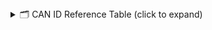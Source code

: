 <details>
<summary>🗂️ CAN ID Reference Table (click to expand)</summary>

<!-- Add a blank line after <summary> or rendering breaks -->

## 🗂️ CAN ID Reference Table

This table defines the meaning of each CAN ID the middlewareApp handles, along with expected data and the Zenoh topic it publishes to.

| CAN ID (Hex) | Description                         | Payload Format        | Zenoh Topic(s) Published To                                                   |
|--------------|-------------------------------------|------------------------|--------------------------------------------------------------------------------|
| 0x01       | Wheel RPM                           | int32_t rpm (4 bytes) | Vehicle/1/Speed – calculated speed in km/h                                  |
| 0x02       | Battery Voltage                     | double voltage (8 bytes) | Vehicle/1/Powertrain/TractionBattery/StateOfCharge                          |
| 0x03       | Lights Status Bitmask               | uint8_t bitfield (1 byte) | Various topics (see below)                                                    |
| 0x04       | Current Gear                        | int gear (4 bytes)   | Vehicle/1/Powertrain/Transmission/CurrentGear                               |
| 0x100      | Left Lane Line (index + value)      | int index + float value | Vehicle/1/Scene/Lanes/Left                                                  |
| 0x101      | Right Lane Line (index + value)     | int index + float value | Vehicle/1/Scene/Lanes/Right                                                 |
| 0x200      | Obstacle Warning                    | –                      | Vehicle/1/ADAS/ObstacleDetection/Warning                                    |
| 0x301      | Lane Departure Detected             | –                      | Vehicle/1/ADAS/LaneDeparture/Detected = "1"                               |
| 0x302      | Lane Departure Cleared              | –                      | Vehicle/1/ADAS/LaneDeparture/Detected = "0"                               |
| 0x400      | SAE Autonomy Level: 0               | –                      | Vehicle/1/ADAS/ActiveAutonomyLevel/SAE_0 = "0"                            |
| 0x401      | SAE Autonomy Level: 1               | –                      | Vehicle/1/ADAS/ActiveAutonomyLevel/SAE_1 = "1"                            |
| 0x405      | SAE Autonomy Level: 5               | –                      | Vehicle/1/ADAS/ActiveAutonomyLevel/SAE_5 = "5"                            |
| 0x500      | Speed Limit Sign                    | int kmh (4 bytes)    | Vehicle/1/Environment/RoadSigns/SpeedLimit                                  |
| 0x501      | Stop Sign Detected                  | –                      | Vehicle/1/Environment/RoadSigns/Stop = "1"                                |
| 0x502      | Yield Sign Detected                 | –                      | Vehicle/1/Environment/RoadSigns/Yield = "1"                               |
| 0x503      | Pedestrian Zone Sign Detected       | –                      | Vehicle/1/Environment/RoadSigns/PedestrianZone = "1"                      |
| 0x600      | Traffic Light – Yellow              | –                      | Vehicle/1/Environment/RoadSigns/TrafficLight = "yellow"                   |
| 0x601      | Traffic Light – Green               | –                      | Vehicle/1/Environment/RoadSigns/TrafficLight = "green"                    |
| 0x602      | Traffic Light – Red                 | –                      | Vehicle/1/Environment/RoadSigns/TrafficLight = "red"                      |

---

### 💡 Light Bitmask (CAN ID 0x03)

Each bit in the uint8_t bitfield corresponds to a vehicle light:

| Bit Position | Light Function                  | Zenoh Topic                                                 |
|--------------|----------------------------------|--------------------------------------------------------------|
| 0            | Right Direction Indicator       | Vehicle/1/Body/Lights/DirectionIndicator/Right            |
| 1            | Left Direction Indicator        | Vehicle/1/Body/Lights/DirectionIndicator/Left             |
| 2            | Low Beam                        | Vehicle/1/Body/Lights/Beam/Low                            |
| 3            | High Beam                       | Vehicle/1/Body/Lights/Beam/High                           |
| 4            | Front Fog Light                 | Vehicle/1/Body/Lights/Fog/Front                           |
| 5            | Rear Fog Light                  | Vehicle/1/Body/Lights/Fog/Rear                            |
| 6            | Hazard Light                    | Vehicle/1/Body/Lights/Hazard                              |
| 7            | Parking Light                   | Vehicle/1/Body/Lights/Parking                             |
</details>
